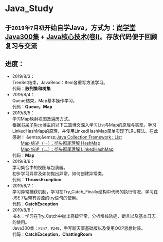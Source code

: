 # Java_Study

## 于`2019年7月初`开始自学Java，方式为：[尚学堂Java300集](https://www.bilibili.com/video/av59814573) + [Java核心技术(卷Ⅰ)](https://book.douban.com/subject/26880667/)。存放代码便于回顾复习与交流

## **进度：**

* 2019/8/3：  
TreeSet结束，JavaBean：Item各重写方法学习。  
代码：**散列集和树集**
* 2019/8/4：  
Queue结束，Map基本操作学习。  
代码：**Queue，Map**
* 2019/8/5：  
学习Map映射视图及遍历方式。  
根据[书呆子Rico](https://me.csdn.net/justloveyou_)博主的以下三篇博文深入学习List与Map的原理与实现，学习LinkedHashMap的原理，并使用LinkedHashMap简单实现了LRU算法。在此感谢！  
&emsp;&emsp;[Java Collection Framework : List](https://blog.csdn.net/justloveyou_/article/details/52955619)  
&emsp;&emsp;[Map 综述（一）：彻头彻尾理解 HashMap](https://blog.csdn.net/justloveyou_/article/details/62893086)  
&emsp;&emsp;[Map 综述（二）：彻头彻尾理解 LinkedHashMap](https://blog.csdn.net/justloveyou_/article/details/71713781)  
代码：**Map**
* 2019/8/6：  
学习集合中的视图与包装器。  
初步学习异常及如何抛出异常，如何创建异常类。  
代码：**ThrowsException**
* 2019/8/7：  
学习异常捕获机制，学习在Try_Catch_Finally结构中代码的执行情况，学习在JSE 7后带有资源的try语句的使用。  
代码：**CatchException**
* 2019/8/8：  
书本：学习在Try_Catch中抛出高级异常，分析堆栈轨迹，断言以及基本日志的使用。  
Java300集：`P247，P248`，手写聊天室基础版以及使用OOP思想封装。  
代码：**CatchException，ChattingRoom**
